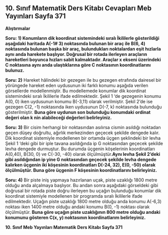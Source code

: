 ## 10. Sınıf Matematik Ders Kitabı Cevapları Meb Yayınları Sayfa 371

**Alıştırmalar**

**Soru: 1) Konumların dik koordinat sistemindeki sıralı İkililerle gösterildiği aşağıdaki haritada A(-1# 3) noktasında bulunan bir araç ile B(6, 4) noktasında bulunan başka bir araç, bulundukları noktalardan eşit hızlarla aynı anda harekete başlıyor. Doğrusal bir rotada ilerleyen araçların hareketleri boyunca hızları sabit kalmaktadır. Araçlar x ekseni üzerindeki C noktasına aynı anda ulaştıklarına göre C noktasının koordinatlarını bulunuz.**

**Soru: 2)** Hareket hâlindeki bir gezegen ile bu gezegen etrafında dairesel bir yörüngede hareket eden uydusunun iki farklı konumu aşağıda verilen görsellerde modellenmiştir. Bu modellemede konumlar dik koordinat sistemindeki sıralı İkililerle ifade edilmektedir. Şekil 1 ‘de gezegenin konumu A(0, 0) iken uydusunun konumu B(-3,11) olarak verilmiştir. Şekil 2’de ise gezegen C(2, -1) noktasında iken uydusunun D(-7, k) noktasında bulunduğu gösterilmiştir. **Buna göre uydunun son bulunduğu konumdaki ordinat değeri olan k nin alabileceği değerleri belirleyiniz.**

**Soru: 3)** Bir cisim herhangi bir noktasından asılırsa cismin asıldığı noktadan geçen düşey doğrultu, ağırlık merkezinden geçecek şekilde dengede kalır. Dik koordinat sistemiyle modellenen bir ortamda üçgen şeklindeki bir levha Şekil 1 ‘deki gibi bir iple tavana asıldığında ip G noktasından geçecek şekilde levha dengede durmuştur. Bu durumda üçgenin köşelerinin koordinatları A(0,40), B(30, 0) ve C(-30, -40) olarak ölçülmüştür.**Aynı levha Şekil 2’deki gibi asıldığından ip yine G noktasından geçecek şekilde levha dengede kalırken üçgenin iki köşesinin koordinatları D(-24, 32), E(0, -50) olarak ölçülmüştür. Buna göre üçgenin F köşesinin koordinatlarını belirleyiniz.**

**Soru: 4)** Bir piste iniş yapmaya hazırlanan uçak, piste uzaklığı 1800 metre olduğu anda alçalmaya başlıyor. Bu andan sonra aşağıdaki görseldeki gibi doğrusal bir rotada piste doğru ilerleyen bu uçağın bulunduğu konumlar dik koordinat sistemiyle modellenen bir programda sıralı İkililerle ifade edilmektedir. Uçağın piste uzaklığı 1800 metre olduğu anda konumu A(-6,3) noktası iken 1400 metre olduğu andaki konumu B(0, -1) noktası olarak ölçülmüştür. **Buna göre uçağın piste uzaklığının 800 metre olduğu andaki konumunu gösteren C(x, y) noktasının koordinatlarım belirleyiniz.**

**10. Sınıf Meb Yayınları Matematik Ders Kitabı Sayfa 371**